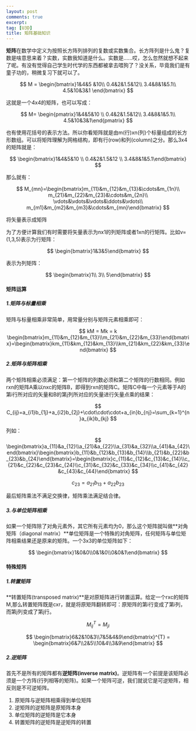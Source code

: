 ```yaml
---
layout: post
comments: true
excerpt:  
tag: [U3D]
title: 矩阵基础知识
---
```


**矩阵**在数学中定义为按照长方阵列排列的复数或实数集合。长方阵列是什么鬼？复数是啥意思来着？实数，实数我知道是什么。实数是…...哎，怎么忽然就想不起来了呢。有没有觉得自己学生时代学的东西都被拿去喂狗了？没关系，毕竟我们是有童子功的，稍微复习下就可以了。


$$
M = \begin{bmatrix}1&4&5 &10\\
				0.4&2&1.5&12\\
				3.4&8&1&5.1\\
				4.5&10&3&1
				\end{bmatrix}
$$


这就是一个4x4的矩阵，也可以写成：


$$
M= \begin{pmatrix}1&4&5&10 \\
				0.4&2&1.5&12\\
				3.4&8&1&5.1\\
				4.5&10&3&1\end{pmatrix}
$$


也有使用花括号的表示方法。所以你看矩阵就是由m(行)xn(列)个标量组成的长方形数组。可以将矩阵理解为网格结构，即有行(row)和列(column)之分。那么3x4的矩阵就是：


$$
\begin{bmatrix}1&4&5&10 \\
			0.4&2&1.5&12 \\
			3.4&8&1&5.1\end{bmatrix}
$$


那么就有：


$$
M_{mn}=\begin{bmatrix}m_{11}&m_{12}&m_{13}&\cdots&m_{1n}\\
				        m_{21}&m_{22}&m_{23}&\cdots&m_{2n}\\
				        \vdots&\vdots&\vdots&\ddots&\vdots\\
				        m_{m1}&m_{m2}&m_{m3}&\cdots&m_{mn}\end{bmatrix}
$$



将矢量表示成矩阵

为了方便计算我们有时需要将矢量表示为nx1的列矩阵或者1xn的行矩阵。比如v=(1,3,5)表示为行矩阵：


$$
\begin{bmatrix}1&3&5\end{bmatrix}
$$


表示为列矩阵：


$$
\begin{bmatrix}1\\
			3\\
			5\end{bmatrix}
$$

#### 矩阵运算

##### 1.矩阵与标量相乘

矩阵与标量相乘非常简单，用常量分别与矩阵元素相乘即可：


$$
kM = Mk = k \begin{bmatrix}m_{11}&m_{12}&m_{13}\\m_{21}&m_{22}&m_{33}\end{bmatrix}=\begin{bmatrix}km_{11}&km_{12}&km_{13}\\km_{21}&km_{22}&km_{33}\end{bmatrix}
$$



##### 2.矩阵与矩阵相乘

两个矩阵相乘必须满足：第一个矩阵的列数必须和第二个矩阵的行数相同。例如rxn的矩阵A乘以nxc的矩阵B，即得到rxn的矩阵C。矩阵C中每一个元素等于A的第i行所对应的矢量和B的第j列所对应的矢量进行矢量点乘的结果：


$$
C_{ij}=a_{i1}b_{1j}+a_{i2}b_{2j}+\cdot\cdot\cdot+a_{in}b_{nj}=\sum_{k=1}^{n}a_{ik}b_{kj}
$$


列如：
$$
\begin{bmatrix}a_{11}&a_{12}\\a_{21}&a_{22}\\a_{31}&a_{32}\\a_{41}&a_{42}\end{bmatrix}\begin{bmatrix}b_{11}&b_{12}&b_{13}&b_{14}\\b_{21}&b_{22}&b_{23}&b_{24}\end{bmatrix}=\begin{bmatrix}c_{11}&c_{12}&c_{13}&c_{14}\\c_{21}&c_{22}&c_{23}&c_{24}\\c_{31}&c_{32}&c_{33}&c_{34}\\c_{41}&c_{42}&c_{43}&c_{44}\end{bmatrix} 
$$

$$
c_{23}=a_{21}b_{13}+a_{22}b_{23}
$$



最后矩阵乘法不满足交换律，矩阵乘法满足结合律。

##### 3.与单位矩阵相乘

如果一个矩阵除了对角元素外，其它所有元素均为0，那么这个矩阵就叫做**对角矩阵（diagonal matrix）**单位矩阵是一个特殊的对角矩阵，任何矩阵与单位矩阵相乘结果还是原来的矩阵。一个3x3的单位矩阵如下：


$$
\begin{bmatrix}1&0&0\\0&1&0\\0&0&1\end{bmatrix}
$$

#### 特殊矩阵

##### 1.转置矩阵

**转置矩阵(transposed matrix)**是对原矩阵进行转置运算。给定一个rxc的矩阵M,那么转置矩阵既是cxr，就是将原矩阵翻转即可：原矩阵的第i行变成了第i列，而第j列变成了第j行。


$$
M_{ij}^{T} = M_{ji}
$$

$$
\begin{bmatrix}6&2&10&3\\7&5&4&9\end{bmatrix}^{T} = \begin{bmatrix}6&7\\2&5\\10&4\\3&9\end{bmatrix}
$$

##### 2.逆矩阵

首先不是所有的矩阵都有**逆矩阵(inverse matrix)**。逆矩阵有一个前提是该矩阵必须是一个方阵(行列相等的矩阵)。如果一个矩阵可逆，我们就说它是可逆矩阵，相反则是不可逆矩阵。

1. 原矩阵与逆矩阵相乘得到单位矩阵
2. 逆矩阵的逆矩阵是原矩阵本身
3. 单位矩阵的逆矩阵是它本身
4. 转置矩阵的逆矩阵是逆矩阵的转置